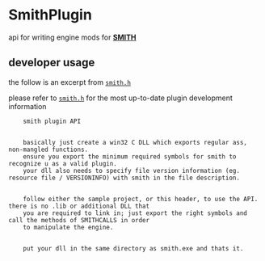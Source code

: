 # SmithPlugin
api for writing engine mods for [**SMITH**](https://bah.wtf/smith)

## developer usage
the follow is an excerpt from [`smith.h`](https://github.com/bahstrike/SmithPlugin/blob/master/smith.h)

please refer to [`smith.h`](https://github.com/bahstrike/SmithPlugin/blob/master/smith.h) for the most up-to-date plugin development information




		smith plugin API
    
    
		basically just create a win32 C DLL which exports regular ass, non-mangled functions.
		ensure you export the minimum required symbols for smith to recognize u as a valid plugin.
		your dll also needs to specify file version information (eg. resource file / VERSIONINFO) with smith in the file description.
    
    
		follow either the sample project, or this header, to use the API. there is no .lib or additional DLL that
		you are required to link in; just export the right symbols and call the methods of SMITHCALLS in order
		to manipulate the engine.
    
    
		put your dll in the same directory as smith.exe and thats it.
